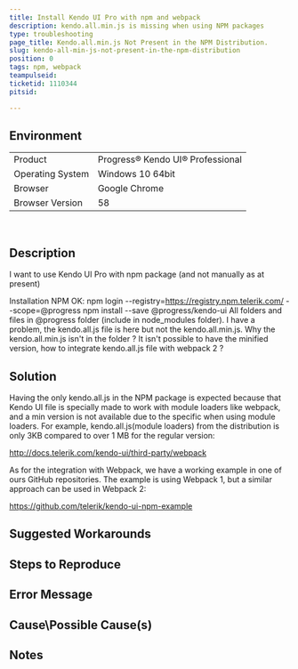 ```yaml
---
title: Install Kendo UI Pro with npm and webpack
description: kendo.all.min.js is missing when using NPM packages
type: troubleshooting
page_title: Kendo.all.min.js Not Present in the NPM Distribution.
slug: kendo-all-min-js-not-present-in-the-npm-distribution
position: 0
tags: npm, webpack
teampulseid:
ticketid: 1110344
pitsid:

---
```


## Environment
<table>
 <tr>
  <td>Product</td>
  <td>Progress® Kendo UI® Professional</td>
 </tr>
 <tr>
  <td>Operating System</td>
  <td>Windows 10 64bit</td>
 </tr>
 <tr>
  <td>Browser</td>
  <td>Google Chrome</td>
 </tr>
 <tr>
  <td>Browser Version</td>
  <td>58</td>
 </tr>
</table>

 
## Description

I want to use Kendo UI Pro with npm package (and not manually as at present)

Installation NPM OK:
npm login --registry=https://registry.npm.telerik.com/ --scope=@progress
npm install --save @progress/kendo-ui
All folders and files in @progress folder (include in node_modules folder).
I have a problem, the kendo.all.js file is here but not the kendo.all.min.js.
Why the kendo.all.min.js isn't in the folder ?
It isn't possible to have the minified version, how to integrate kendo.all.js file with webpack 2 ?

## Solution

Having the only kendo.all.js in the NPM package is expected because that Kendo UI file is specially made to work with module loaders like webpack, and a min version is not available due to the specific when using module loaders. For example, kendo.all.js(module loaders) from the distribution is only 3KB compared to over 1 MB for the regular version:

http://docs.telerik.com/kendo-ui/third-party/webpack

As for the integration with Webpack, we have a working example in one of ours GitHub repositories. The example is using Webpack 1, but a similar approach can be used in Webpack 2:

https://github.com/telerik/kendo-ui-npm-example

## Suggested Workarounds

## Steps to Reproduce

## Error Message

## Cause\Possible Cause(s)

## Notes

